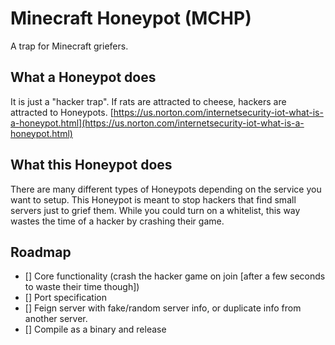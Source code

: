 # Minecraft Honeypot (MCHP)
A trap for Minecraft griefers.
## What a Honeypot does
It is just a "hacker trap". If rats are attracted to cheese, hackers are attracted to Honeypots.
[https://us.norton.com/internetsecurity-iot-what-is-a-honeypot.html](https://us.norton.com/internetsecurity-iot-what-is-a-honeypot.html)
## What this Honeypot does
There are many different types of Honeypots depending on the service you want to setup. This Honeypot is meant to stop hackers that find small servers just to grief them. 
While you could turn on a whitelist, this way wastes the time of a hacker by crashing their game.
## Roadmap
- [] Core functionality (crash the hacker game on join \[after a few seconds to waste their time though\])
- [] Port specification
- [] Feign server with fake/random server info, or duplicate info from another server.
- [] Compile as a binary and release


